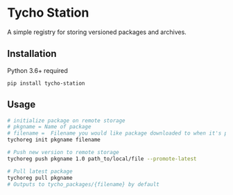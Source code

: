 # Tycho Station

A simple registry for storing versioned packages and archives.

## Installation

Python 3.6+ required

`pip install tycho-station`

## Usage

```bash
# initialize package on remote storage
# pkgname = Name of package
# filename =  Filename you would like package downloaded to when it's pulled
tychoreg init pkgname filename

# Push new version to remote storage
tychoreg push pkgname 1.0 path_to/local/file --promote-latest

# Pull latest package
tychoreg pull pkgname
# Outputs to tycho_packages/{filename} by default
```

